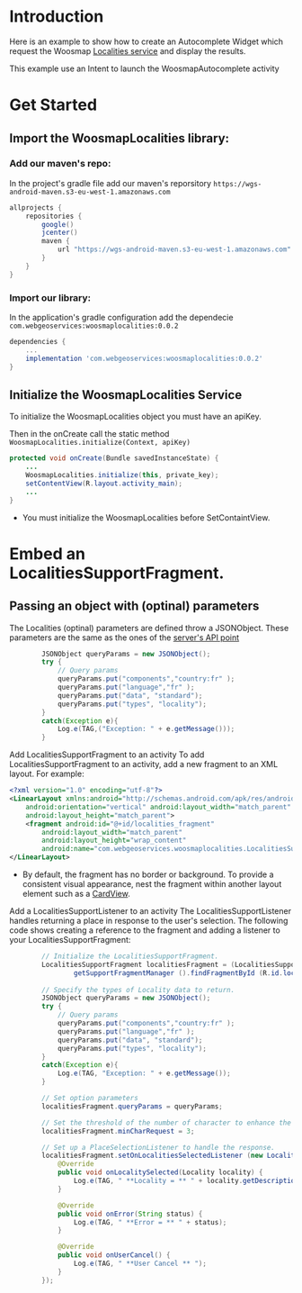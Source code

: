 # Introduction
Here is an example to show how to create an Autocomplete Widget which request the Woosmap <a href='https://developers.woosmap.com/products/localities/search-city-postcode/'>Localities service</a> and display the results.

This example use an Intent to launch the WoosmapAutocomplete activity

# Get Started
## Import the WoosmapLocalities library:
### Add our maven's repo:
In the project's gradle file add our maven's reporsitory `https://wgs-android-maven.s3-eu-west-1.amazonaws.com`
```gradle
allprojects {
    repositories {
        google()
        jcenter()
        maven {
            url "https://wgs-android-maven.s3-eu-west-1.amazonaws.com"
        }
    }
}
```

### Import our library:
In the application's gradle configuration add the dependecie `com.webgeoservices:woosmaplocalities:0.0.2`

```gradle
dependencies {
    ...
    implementation 'com.webgeoservices:woosmaplocalities:0.0.2'
}
```
## Initialize the WoosmapLocalities Service
To initialize the WoosmapLocalities object you must have an apiKey. 

Then in the onCreate call the static method `WoosmapLocalities.initialize(Context, apiKey)`

```java
protected void onCreate(Bundle savedInstanceState) {
    ...
    WoosmapLocalities.initialize(this, private_key);
    setContentView(R.layout.activity_main);
    ...
}
```
* You must initialize the WoosmapLocalities before SetContaintView.


# Embed an LocalitiesSupportFragment.
## Passing an object with (optinal) parameters
The Localities (optinal) parameters are defined throw a JSONObject. These parameters are the same as the ones of the <a href='https://developers.woosmap.com/products/localities/search-city-postcode/#optional-parameters'>server's API point</a>

```java
        JSONObject queryParams = new JSONObject();
        try {
            // Query params
            queryParams.put("components","country:fr" );
            queryParams.put("language","fr" );
            queryParams.put("data", "standard");
            queryParams.put("types", "locality");
        }
        catch(Exception e){
            Log.e(TAG,("Exception: " + e.getMessage()));
        }
```

Add LocalitiesSupportFragment to an activity
To add LocalitiesSupportFragment to an activity, add a new fragment to an XML layout. For example:

```xml
<?xml version="1.0" encoding="utf-8"?>
<LinearLayout xmlns:android="http://schemas.android.com/apk/res/android"
    android:orientation="vertical" android:layout_width="match_parent"
    android:layout_height="match_parent">
    <fragment android:id="@+id/localities_fragment"
        android:layout_width="match_parent"
        android:layout_height="wrap_content"
        android:name="com.webgeoservices.woosmaplocalities.LocalitiesSupportFragment" />
</LinearLayout>
```

* By default, the fragment has no border or background. To provide a consistent visual appearance, nest the fragment within another layout element such as a <a href='http://developer.android.com/training/material/lists-cards.html'>CardView</a>.

Add a LocalitiesSupportListener to an activity
The LocalitiesSupportListener handles returning a place in response to the user's selection. The following code shows creating a reference to the fragment and adding a listener to your LocalitiesSupportFragment:

```java
        // Initialize the LocalitiesSupportFragment.
        LocalitiesSupportFragment localitiesFragment = (LocalitiesSupportFragment)
                getSupportFragmentManager ().findFragmentById (R.id.localities_fragment);
                
        // Specify the types of Locality data to return.
        JSONObject queryParams = new JSONObject();
        try {
            // Query params
            queryParams.put("components","country:fr" );
            queryParams.put("language","fr" );
            queryParams.put("data", "standard");
            queryParams.put("types", "locality");
        }
        catch(Exception e){
            Log.e(TAG, "Exception: " + e.getMessage());
        }

        // Set option parameters
        localitiesFragment.queryParams = queryParams;

        // Set the threshold of the number of character to enhance the search
        localitiesFragment.minCharRequest = 3;

        // Set up a PlaceSelectionListener to handle the response.
        localitiesFragment.setOnLocalitiesSelectedListener (new LocalitiesSupportListener () {
            @Override
            public void onLocalitySelected(Locality locality) {
                Log.e(TAG, " **Locality = ** " + locality.getDescription ());
            }

            @Override
            public void onError(String status) {
                Log.e(TAG, " **Error = ** " + status);
            }

            @Override
            public void onUserCancel() {
                Log.e(TAG, " **User Cancel ** ");
            }
        });
```

